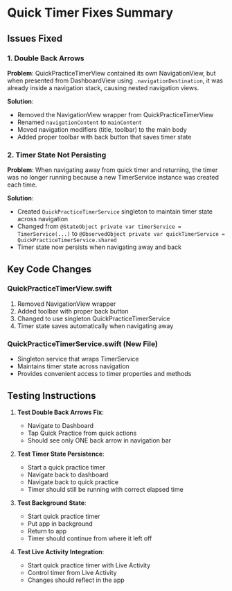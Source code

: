 # Quick Timer Fixes Summary

## Issues Fixed

### 1. Double Back Arrows
**Problem**: QuickPracticeTimerView contained its own NavigationView, but when presented from DashboardView using `.navigationDestination`, it was already inside a navigation stack, causing nested navigation views.

**Solution**: 
- Removed the NavigationView wrapper from QuickPracticeTimerView
- Renamed `navigationContent` to `mainContent` 
- Moved navigation modifiers (title, toolbar) to the main body
- Added proper toolbar with back button that saves timer state

### 2. Timer State Not Persisting
**Problem**: When navigating away from quick timer and returning, the timer was no longer running because a new TimerService instance was created each time.

**Solution**:
- Created `QuickPracticeTimerService` singleton to maintain timer state across navigation
- Changed from `@StateObject private var timerService = TimerService(...)` to `@ObservedObject private var quickTimerService = QuickPracticeTimerService.shared`
- Timer state now persists when navigating away and back

## Key Code Changes

### QuickPracticeTimerView.swift
1. Removed NavigationView wrapper
2. Added toolbar with proper back button
3. Changed to use singleton QuickPracticeTimerService
4. Timer state saves automatically when navigating away

### QuickPracticeTimerService.swift (New File)
- Singleton service that wraps TimerService
- Maintains timer state across navigation
- Provides convenient access to timer properties and methods

## Testing Instructions

1. **Test Double Back Arrows Fix**:
   - Navigate to Dashboard
   - Tap Quick Practice from quick actions
   - Should see only ONE back arrow in navigation bar

2. **Test Timer State Persistence**:
   - Start a quick practice timer
   - Navigate back to dashboard
   - Navigate back to quick practice
   - Timer should still be running with correct elapsed time

3. **Test Background State**:
   - Start quick practice timer
   - Put app in background
   - Return to app
   - Timer should continue from where it left off

4. **Test Live Activity Integration**:
   - Start quick practice timer with Live Activity
   - Control timer from Live Activity
   - Changes should reflect in the app